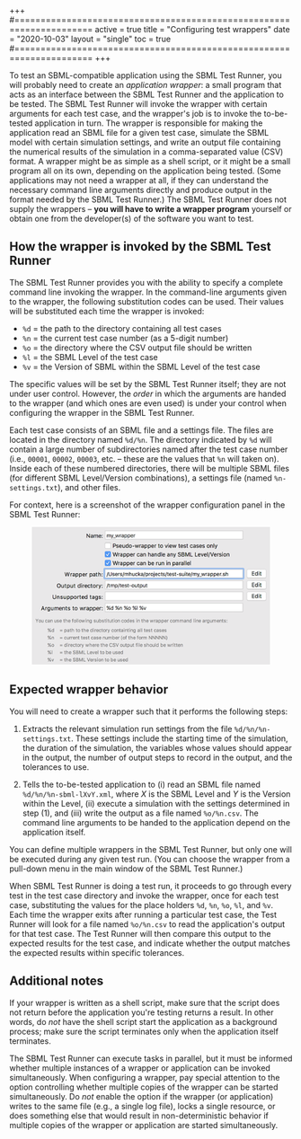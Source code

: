 +++
#=====================================================================
active     = true
title      = "Configuring test wrappers"
date       = "2020-10-03"
layout     = "single"
toc        = true
#=====================================================================
+++

To test an SBML-compatible application using the SBML Test Runner, you will probably need to create an _application wrapper_: a small program that acts as an interface between the SBML Test Runner and the application to be tested.  The SBML Test Runner will invoke the wrapper with certain arguments for each test case, and the wrapper's job is to invoke the to-be-tested application in turn.  The wrapper is responsible for making the application read an SBML file for a given test case, simulate the SBML model with certain simulation settings, and write an output file containing the numerical results of the simulation in a comma-separated value (CSV) format.  A wrapper might be as simple as a shell script, or it might be a small program all on its own, depending on the application being tested.  (Some applications may not need a wrapper at all, if they can understand the necessary command line arguments directly and produce output in the format needed by the SBML Test Runner.) The SBML Test Runner does not supply the wrappers &ndash; **you will have to write a wrapper program** yourself or obtain one from the developer(s) of the software you want to test.


## How the wrapper is invoked by the SBML Test Runner

The SBML Test Runner provides you with the ability to specify a complete command line invoking the wrapper.  In the command-line arguments given to the wrapper, the following substitution codes can be used.  Their values will be substituted each time the wrapper is invoked:

* `%d` = the path to the directory containing all test cases
* `%n` = the current test case number (as a 5-digit number)
* `%o` = the directory where the CSV output file should be written
* `%l` = the SBML Level of the test case
* `%v` = the Version of SBML within the SBML Level of the test case

The specific values will be set by the SBML Test Runner itself; they are not under user control.  However, the _order_ in which the arguments are handed to the wrapper (and which ones are even used) is under your control when configuring the wrapper in the SBML Test Runner.

Each test case consists of an SBML file and a settings file. The files are located in the directory named `%d/%n`.  The directory indicated by `%d` will contain a large number of subdirectories named after the test case number (i.e., `00001`, `00002`, `00003`, etc. &ndash; these are the values that `%n` will taken on).  Inside each of these numbered directories, there will be multiple SBML files (for different SBML Level/Version combinations), a settings file (named `%n-settings.txt`), and other files.

For context, here is a screenshot of the wrapper configuration panel in the SBML Test Runner:

<figure>
<img class="screenshot center" src="wrapper-config.png">
</figure>


## Expected wrapper behavior

You will need to create a wrapper such that it performs the following steps:

1. Extracts the relevant simulation run settings from the file `%d/%n/%n-settings.txt`.  These settings include the starting time of the simulation, the duration of the simulation, the variables whose values should appear in the output, the number of output steps to record in the output, and the tolerances to use.

2. Tells the to-be-tested application to (i) read an SBML file named `%d/%n/%n-sbml-lXvY.xml`, where _X_ is the SBML Level and _Y_ is the Version within the Level, (ii) execute a simulation with the settings determined in step (1), and (iii) write the output as a file named `%o/%n.csv`.  The command line arguments to be handed to the application depend on the application itself.

You can define multiple wrappers in the SBML Test Runner, but only one will be executed during any given test run.  (You can choose the wrapper from a pull-down menu in the main window of the SBML Test Runner.)

When SBML Test Runner is doing a test run, it proceeds to go through every test in the test case directory and invoke the wrapper, once for each test case, substituting the values for the place holders `%d`, `%n`, `%o`, `%l`, and `%v`.  Each time the wrapper exits after running a particular test case, the Test Runner will look for a file named `%o/%n.csv` to read the application's output for that test case.  The Test Runner will then compare this output to the expected results for the test case, and indicate whether the output matches the expected results within specific tolerances.


## Additional notes

If your wrapper is written as a shell script, make sure that the script does not return before the application you're testing returns a result. In other words, do _not_ have the shell script start the application as a background process; make sure the script terminates only when the application itself terminates.

The SBML Test Runner can execute tasks in parallel, but it must be informed whether multiple instances of a wrapper or application can be invoked simultaneously.  When configuring a wrapper, pay special attention to the option controlling whether multiple copies of the wrapper can be started simultaneously.  Do _not_ enable the option if the wrapper (or application) writes to the same file (e.g., a single log file), locks a single resource, or does something else that would result in non-deterministic behavior if multiple copies of the wrapper or application are started simultaneously.  


###
